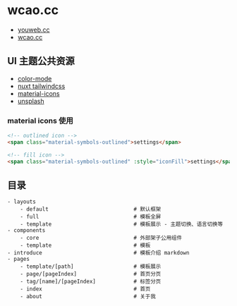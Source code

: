 # wcao.cc

- [youweb.cc](https://youweb.cc)
- [wcao.cc](https://wcao.cc)

## UI 主题公共资源

- [color-mode](https://color-mode.nuxtjs.org/)
- [nuxt tailwindcss](https://tailwindcss.nuxtjs.org/examples/daisyui)
- [material-icons](https://fonts.google.com/icons)
- [unsplash](https://source.unsplash.com)

### material icons 使用

```html
<!-- outlined icon -->
<span class="material-symbols-outlined">settings</span>

<!-- fill icon -->
<span class="material-symbols-outlined" :style="iconFill">settings</span>
```

## 目录

```tree
- layouts
    - default                           # 默认框架
    - full                              # 模板全屏
    - template                          # 模板展示 - 主题切换、语言切换等
- components
    - core                              # 外部架子公用组件
    - template                          # 模板
- introduce                             # 模板介绍 markdown
- pages
    - template/[path]                   # 模板展示
    - page/[pageIndex]                  # 首页分页
    - tag/[name]/[pageIndex]            # 标签分页
    - index                             # 首页
    - about                             # 关于我
```
